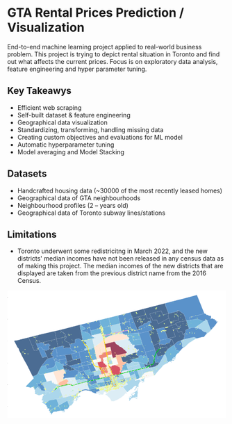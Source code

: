 # GTA Rental Prices Prediction / Visualization #

End-to-end machine learning project applied to real-world business problem. This project is trying to depict rental situation in Toronto and find out what affects the current prices. Focus is on exploratory data analysis, feature engineering and hyper parameter tuning. 

## Key Takeawys ##

- Efficient web scraping
- Self-built dataset & feature engineering
- Geographical data visualization
- Standardizing, transforming, handling missing data
- Creating custom objectives and evaluations for ML model
- Automatic hyperparameter tuning
- Model averaging and Model Stacking

## Datasets ##

- Handcrafted housing data (~30000 of the most recently leased homes)
- Geographical data of GTA neighbourhoods
- Neighbourhood profiles (2 – years old)
- Geographical data of Toronto subway lines/stations

## Limitations ##

- Toronto underwent some redistricitng in March 2022, and the new districts' median incomes have not been released in any census data as of making this project. The median incomes of the new districts that are displayed are taken from the previous district name from the 2016 Census.

<img src="GTA_map.png">
